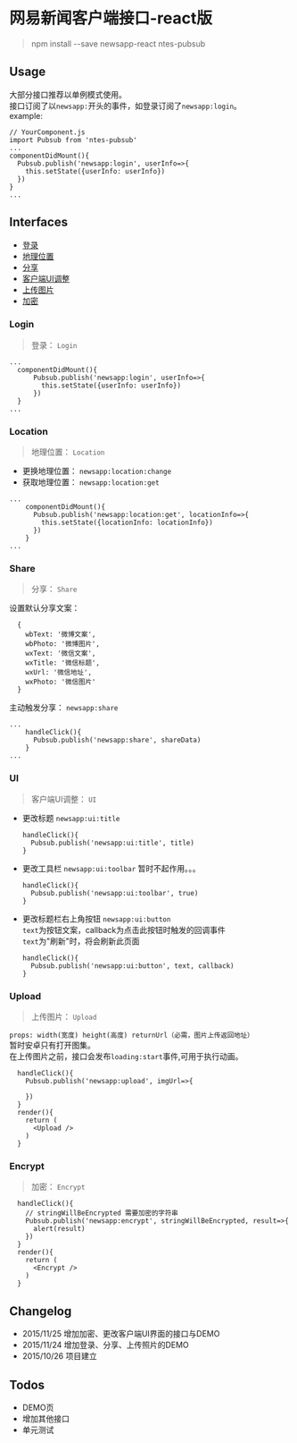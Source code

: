 # 网易新闻客户端接口-react版

> npm install --save newsapp-react ntes-pubsub

## Usage

大部分接口推荐以单例模式使用。  
接口订阅了以`newsapp:`开头的事件，如登录订阅了`newsapp:login`。  
example:

  ```
  // YourComponent.js
  import Pubsub from 'ntes-pubsub'
  ...
  componentDidMount(){
    Pubsub.publish('newsapp:login', userInfo=>{
      this.setState({userInfo: userInfo})
    })
  }
  ...
  ```

## Interfaces

- [登录](#login)
- [地理位置](#location)
- [分享](#share)
- [客户端UI调整](#ui)
- [上传图片](#upload)
- [加密](#encrypt)



### <a name="login"></a>Login
  > 登录： `Login`

  ```
  ...
    componentDidMount(){
        Pubsub.publish('newsapp:login', userInfo=>{
          this.setState({userInfo: userInfo})
        })
    }
  ...
  ```

### <a name="location"></a>Location
  > 地理位置： `Location`

  * 更换地理位置： `newsapp:location:change`
  * 获取地理位置： `newsapp:location:get`

  ```
  ...
      componentDidMount(){
        Pubsub.publish('newsapp:location:get', locationInfo=>{
          this.setState({locationInfo: locationInfo})
        })
      }
  ...
  ```

### <a name="share"></a>Share
  > 分享： `Share`

  设置默认分享文案：

  ```
    {
      wbText: '微博文案',
      wbPhoto: '微博图片',
      wxText: '微信文案',
      wxTitle: '微信标题',
      wxUrl: '微信地址',
      wxPhoto: '微信图片'
    }
  ```
  
  主动触发分享： `newsapp:share`

  ```
  ...
      handleClick(){
        Pubsub.publish('newsapp:share', shareData)
      }
  ...
  ```

### <a name="ui"></a>UI
  > 客户端UI调整： `UI`

  * 更改标题 `newsapp:ui:title`
    ```
    handleClick(){
      Pubsub.publish('newsapp:ui:title', title)
    }
    ```
  * 更改工具栏 `newsapp:ui:toolbar`
    暂时不起作用。。。
    ```
    handleClick(){
      Pubsub.publish('newsapp:ui:toolbar', true)
    }
    ```
  * 更改标题栏右上角按钮 `newsapp:ui:button`  
    `text`为按钮文案，callback为点击此按钮时触发的回调事件  
    `text`为"刷新"时，将会刷新此页面
    ```
    handleClick(){
      Pubsub.publish('newsapp:ui:button', text, callback)
    }
    ```
    
### <a name="upload"></a>Upload
  > 上传图片： `Upload`

  `props: width(宽度) height(高度) returnUrl（必需，图片上传返回地址）`  
  暂时安卓只有打开图集。  
  在上传图片之前，接口会发布`loading:start`事件,可用于执行动画。  
  ```
    handleClick(){
      Pubsub.publish('newsapp:upload', imgUrl=>{
        
      })
    }
    render(){
      return (
        <Upload />
      )
    }
  ```

### <a name="encrypt"></a>Encrypt
  > 加密： `Encrypt`

  ```
    handleClick(){
      // stringWillBeEncrypted 需要加密的字符串
      Pubsub.publish('newsapp:encrypt', stringWillBeEncrypted, result=>{
        alert(result)
      })
    }
    render(){
      return (
        <Encrypt />
      )
    }
  ```

## Changelog
* 2015/11/25 增加加密、更改客户端UI界面的接口与DEMO
* 2015/11/24 增加登录、分享、上传照片的DEMO
* 2015/10/26 项目建立




## Todos
* DEMO页
* 增加其他接口
* 单元测试



